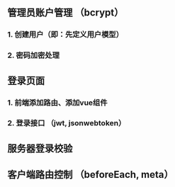 ## 管理员账户管理 （bcrypt）

### 1. 创建用户（即：先定义用户模型）


### 2. 密码加密处理


## 登录页面

### 1. 前端添加路由、添加vue组件

### 2. 登录接口 （jwt, jsonwebtoken）

## 服务器登录校验

    

## 客户端路由控制 （beforeEach, meta）




